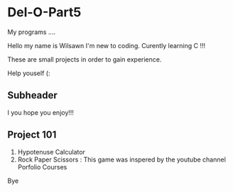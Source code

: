 # Del-O-Part5
My programs ....

Hello my name is Wilsawn I'm new to coding. Curently learning C !!!

These are small projects in order to gain experience. 

Help youself (:


## Subheader

I you hope you enjoy!!!

## Project 101

1. Hypotenuse Calculator
2. Rock Paper Scissors : This game was inspered by the youtube channel Porfolio Courses

Bye